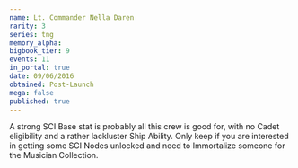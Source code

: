 ```yaml
---
name: Lt. Commander Nella Daren
rarity: 3
series: tng
memory_alpha:
bigbook_tier: 9
events: 11
in_portal: true
date: 09/06/2016
obtained: Post-Launch
mega: false
published: true
---
```


A strong SCI Base stat is probably all this crew is good for, with no Cadet eligibility and a rather lackluster Ship Ability. Only keep if you are interested in getting some SCI Nodes unlocked and need to Immortalize someone for the Musician Collection.
